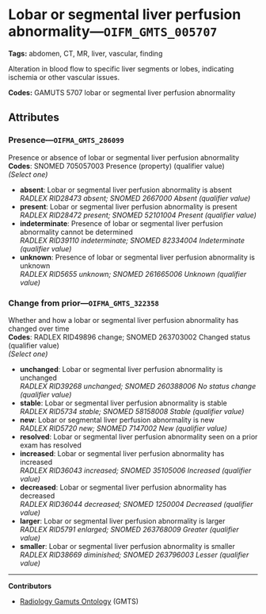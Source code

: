 # Lobar or segmental liver perfusion abnormality—`OIFM_GMTS_005707`

**Tags:** abdomen, CT, MR, liver, vascular, finding

Alteration in blood flow to specific liver segments or lobes, indicating ischemia or other vascular issues.

**Codes:** GAMUTS 5707 lobar or segmental liver perfusion abnormality

## Attributes

### Presence—`OIFMA_GMTS_286099`

Presence or absence of lobar or segmental liver perfusion abnormality  
**Codes**: SNOMED 705057003 Presence (property) (qualifier value)  
*(Select one)*

- **absent**: Lobar or segmental liver perfusion abnormality is absent  
_RADLEX RID28473 absent; SNOMED 2667000 Absent (qualifier value)_
- **present**: Lobar or segmental liver perfusion abnormality is present  
_RADLEX RID28472 present; SNOMED 52101004 Present (qualifier value)_
- **indeterminate**: Presence of lobar or segmental liver perfusion abnormality cannot be determined  
_RADLEX RID39110 indeterminate; SNOMED 82334004 Indeterminate (qualifier value)_
- **unknown**: Presence of lobar or segmental liver perfusion abnormality is unknown  
_RADLEX RID5655 unknown; SNOMED 261665006 Unknown (qualifier value)_

### Change from prior—`OIFMA_GMTS_322358`

Whether and how a lobar or segmental liver perfusion abnormality has changed over time  
**Codes**: RADLEX RID49896 change; SNOMED 263703002 Changed status (qualifier value)  
*(Select one)*

- **unchanged**: Lobar or segmental liver perfusion abnormality is unchanged  
_RADLEX RID39268 unchanged; SNOMED 260388006 No status change (qualifier value)_
- **stable**: Lobar or segmental liver perfusion abnormality is stable  
_RADLEX RID5734 stable; SNOMED 58158008 Stable (qualifier value)_
- **new**: Lobar or segmental liver perfusion abnormality is new  
_RADLEX RID5720 new; SNOMED 7147002 New (qualifier value)_
- **resolved**: Lobar or segmental liver perfusion abnormality seen on a prior exam has resolved  
- **increased**: Lobar or segmental liver perfusion abnormality has increased  
_RADLEX RID36043 increased; SNOMED 35105006 Increased (qualifier value)_
- **decreased**: Lobar or segmental liver perfusion abnormality has decreased  
_RADLEX RID36044 decreased; SNOMED 1250004 Decreased (qualifier value)_
- **larger**: Lobar or segmental liver perfusion abnormality is larger  
_RADLEX RID5791 enlarged; SNOMED 263768009 Greater (qualifier value)_
- **smaller**: Lobar or segmental liver perfusion abnormality is smaller  
_RADLEX RID38669 diminished; SNOMED 263796003 Lesser (qualifier value)_

---

**Contributors**

- [Radiology Gamuts Ontology](https://gamuts.net/) (GMTS)
